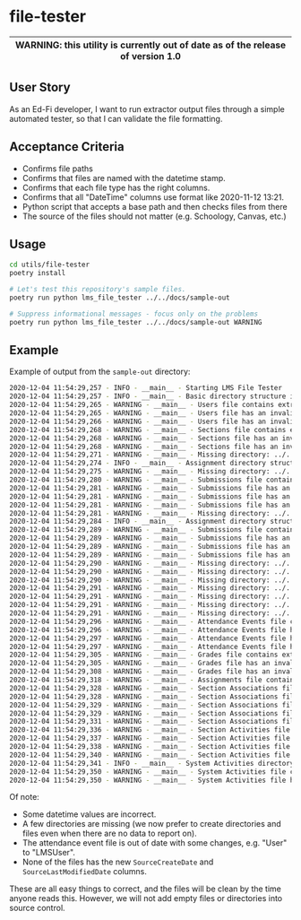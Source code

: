 # file-tester

| WARNING: this utility is currently out of date as of the release of version 1.0 |
| -- |

## User Story

As an Ed-Fi developer, I want to run extractor output files through a simple
automated tester, so that I can validate the file formatting.

## Acceptance Criteria

* Confirms file paths
* Confirms that files are named with the datetime stamp.
* Confirms that each file type has the right columns.
* Confirms that all "DateTime" columns use format like 2020-11-12 13:21.
* Python script that accepts a base path and then checks files from there
* The source of the files should not matter (e.g. Schoology, Canvas, etc.)

## Usage

```bash
cd utils/file-tester
poetry install

# Let's test this repository's sample files.
poetry run python lms_file_tester ../../docs/sample-out

# Suppress informational messages - focus only on the problems
poetry run python lms_file_tester ../../docs/sample-out WARNING
```

## Example

Example of output from the `sample-out` directory:

```bash
2020-12-04 11:54:29,257 - INFO - __main__ - Starting LMS File Tester
2020-12-04 11:54:29,257 - INFO - __main__ - Basic directory structure is valid.
2020-12-04 11:54:29,265 - WARNING - __main__ - Users file contains extra columns {none} and is missing columns {'SourceCreateDate', 'SourceLastModifiedDate'}
2020-12-04 11:54:29,265 - WARNING - __main__ - Users file has an invalid timestamp format for CreateDate
2020-12-04 11:54:29,266 - WARNING - __main__ - Users file has an invalid timestamp format for LastModifiedDate
2020-12-04 11:54:29,268 - WARNING - __main__ - Sections file contains extra columns {none} and is missing columns {'SourceCreateDate', 'SourceLastModifiedDate'}
2020-12-04 11:54:29,268 - WARNING - __main__ - Sections file has an invalid timestamp format for CreateDate
2020-12-04 11:54:29,268 - WARNING - __main__ - Sections file has an invalid timestamp format for LastModifiedDate
2020-12-04 11:54:29,271 - WARNING - __main__ - Missing directory: ../../docs/sample-out\section=123456780\section-activities
2020-12-04 11:54:29,274 - INFO - __main__ - Assignment directory structure is valid for section 123456780, assignment 2942251001.
2020-12-04 11:54:29,275 - WARNING - __main__ - Missing directory: ../../docs/sample-out\section=123456780\assignment=2942251002\submissions
2020-12-04 11:54:29,280 - WARNING - __main__ - Submissions file contains extra columns {none} and is missing columns {'SourceCreateDate', 'SourceLastModifiedDate'}
2020-12-04 11:54:29,281 - WARNING - __main__ - Submissions file has an invalid timestamp format for SubmissionDateTime
2020-12-04 11:54:29,281 - WARNING - __main__ - Submissions file has an invalid timestamp format for CreateDate
2020-12-04 11:54:29,281 - WARNING - __main__ - Submissions file has an invalid timestamp format for LastModifiedDate
2020-12-04 11:54:29,281 - WARNING - __main__ - Missing directory: ../../docs/sample-out\section=123456789\section-activities
2020-12-04 11:54:29,284 - INFO - __main__ - Assignment directory structure is valid for section 123456789, assignment 2942251012.
2020-12-04 11:54:29,289 - WARNING - __main__ - Submissions file contains extra columns {none} and is missing columns {'SourceCreateDate', 'SourceLastModifiedDate'}
2020-12-04 11:54:29,289 - WARNING - __main__ - Submissions file has an invalid timestamp format for SubmissionDateTime
2020-12-04 11:54:29,289 - WARNING - __main__ - Submissions file has an invalid timestamp format for CreateDate
2020-12-04 11:54:29,289 - WARNING - __main__ - Submissions file has an invalid timestamp format for LastModifiedDate
2020-12-04 11:54:29,290 - WARNING - __main__ - Missing directory: ../../docs/sample-out\section=2385758954\section-associations
2020-12-04 11:54:29,290 - WARNING - __main__ - Missing directory: ../../docs/sample-out\section=2385758954\assignments
2020-12-04 11:54:29,290 - WARNING - __main__ - Missing directory: ../../docs/sample-out\section=2385758954\grades
2020-12-04 11:54:29,291 - WARNING - __main__ - Missing directory: ../../docs/sample-out\section=123456791\section-associations
2020-12-04 11:54:29,291 - WARNING - __main__ - Missing directory: ../../docs/sample-out\section=123456791\section-activities
2020-12-04 11:54:29,291 - WARNING - __main__ - Missing directory: ../../docs/sample-out\section=123456791\assignments
2020-12-04 11:54:29,291 - WARNING - __main__ - Missing directory: ../../docs/sample-out\section=123456791\grades
2020-12-04 11:54:29,296 - WARNING - __main__ - Attendance Events file contains extra columns {'UserLMSSectionAssociationSourceSystemIdentifier', 'UserSourceSystemIdentifier', 'SectionAssociationSystemIdentifier'} and is missing columns {'SourceCreateDate', 'LMSUserSourceSystemIdentifier', 'SourceLastModifiedDate', 'LMSUserLMSSectionAssociationSourceSystemIdentifier', 'LMSSectionAssociationSystemIdentifier'}
2020-12-04 11:54:29,296 - WARNING - __main__ - Attendance Events file has an invalid timestamp format for EventDate
2020-12-04 11:54:29,297 - WARNING - __main__ - Attendance Events file has an invalid timestamp format for CreateDate
2020-12-04 11:54:29,297 - WARNING - __main__ - Attendance Events file has an invalid timestamp format for LastModifiedDate
2020-12-04 11:54:29,305 - WARNING - __main__ - Grades file contains extra columns {none} and is missing columns {'SourceCreateDate', 'SourceLastModifiedDate'}
2020-12-04 11:54:29,305 - WARNING - __main__ - Grades file has an invalid timestamp format for CreateDate
2020-12-04 11:54:29,308 - WARNING - __main__ - Grades file has an invalid timestamp format for LastModifiedDate
2020-12-04 11:54:29,318 - WARNING - __main__ - Assignments file contains extra columns {none} and is missing columns {'SourceCreateDate', 'SourceLastModifiedDate'}
2020-12-04 11:54:29,328 - WARNING - __main__ - Section Associations file contains extra columns {none} and is missing columns {'SourceCreateDate', 'SourceLastModifiedDate'}
2020-12-04 11:54:29,328 - WARNING - __main__ - Section Associations file has an invalid timestamp format for StartDate
2020-12-04 11:54:29,329 - WARNING - __main__ - Section Associations file has an invalid timestamp format for EndDate
2020-12-04 11:54:29,329 - WARNING - __main__ - Section Associations file has an invalid timestamp format for CreateDate
2020-12-04 11:54:29,331 - WARNING - __main__ - Section Associations file has an invalid timestamp format for LastModifiedDate
2020-12-04 11:54:29,336 - WARNING - __main__ - Section Activities file contains extra columns {none} and is missing columns {'SourceCreateDate', 'SourceLastModifiedDate'}
2020-12-04 11:54:29,337 - WARNING - __main__ - Section Activities file has an invalid timestamp format for ActivityDateTime
2020-12-04 11:54:29,338 - WARNING - __main__ - Section Activities file has an invalid timestamp format for CreateDate
2020-12-04 11:54:29,340 - WARNING - __main__ - Section Activities file has an invalid timestamp format for LastModifiedDate
2020-12-04 11:54:29,341 - INFO - __main__ - System Activities directory structure is valid.
2020-12-04 11:54:29,350 - WARNING - __main__ - System Activities file contains extra columns {none} and is missing columns {'SourceCreateDate', 'SourceLastModifiedDate'}
2020-12-04 11:54:29,350 - WARNING - __main__ - System Activities file has an invalid timestamp format for ActivityDateTime
```

Of note:

* Some datetime values are incorrect.
* A few directories are missing (we now prefer to create directories and files
  even when there are no data to report on).
* The attendance event file is out of date with some changes, e.g. "User" to
  "LMSUser".
* None of the files has the new `SourceCreateDate` and `SourceLastModifiedDate`
  columns.

These are all easy things to correct, and the files will be clean by the time
anyone reads this. However, we will not add empty files or directories into
source control.
